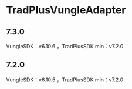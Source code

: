 # TradPlusVungleAdapter

## 7.3.0

VungleSDK：v6.10.6 ，TradPlusSDK min：v7.2.0

## 7.2.0

VungleSDK：v6.10.5 ，TradPlusSDK min：v7.2.0